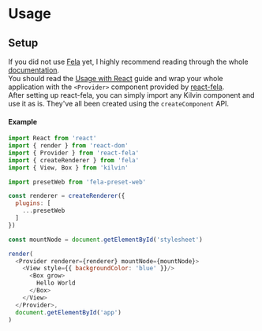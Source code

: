 # Usage

## Setup
If you did not use [Fela](https://github.com/rofrischmann/fela/) yet, I highly recommend reading through the whole [documentation](http://fela.js.org).<br>
You should read the [Usage with React](http://fela.js.org/docs/guides/UsageWithReact.html) guide and wrap your whole application with the `<Provider>` component provided by [react-fela](https://github.com/rofrischmann/fela/tree/master/packages/react-fela).
<br>
After setting up react-fela, you can simply import any Kilvin component and use it as is. They've all been created using the `createComponent` API.

#### Example
```javascript
import React from 'react'
import { render } from 'react-dom'
import { Provider } from 'react-fela'
import { createRenderer } from 'fela'
import { View, Box } from 'kilvin'

import presetWeb from 'fela-preset-web'

const renderer = createRenderer({
  plugins: [
    ...presetWeb
  ]
})

const mountNode = document.getElementById('stylesheet')

render(
  <Provider renderer={renderer} mountNode={mountNode}>
    <View style={{ backgroundColor: 'blue' }}/>
      <Box grow>
        Hello World
      </Box>
    </View>
  </Provider>,
  document.getElementById('app')
)
```
